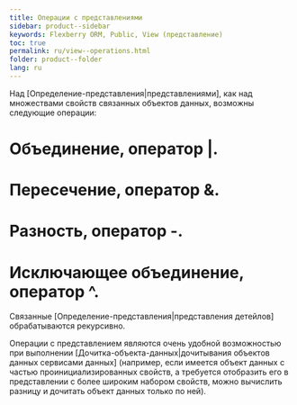 ```yaml
---
title: Операции с представлениями
sidebar: product--sidebar
keywords: Flexberry ORM, Public, View (представление)
toc: true
permalink: ru/view--operations.html
folder: product--folder
lang: ru
---
```


Над [Определение-представления|представлениями], как над множествами свойств связанных объектов данных, возможны следующие операции:

#	Объединение, оператор |.

#	Пересечение, оператор &.

#	Разность, оператор -.

#	Исключающее объединение, оператор ^.

Связанные [Определение-представления|представления детейлов] обрабатываются рекурсивно.

Операции с представлением являются очень удобной возможностью при выполнении [Дочитка-объекта-данных|дочитывания объектов данных сервисами данных] (например, если имеется объект данных с частью проинициализированных свойств, а требуется отобразить его в представлении с более широким набором свойств, можно вычислить разницу и дочитать объект данных только по ней).

